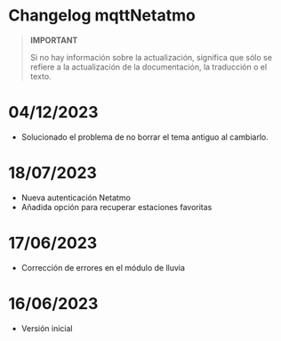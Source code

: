 # Changelog mqttNetatmo

>**IMPORTANT**
>
>Si no hay información sobre la actualización, significa que sólo se refiere a la actualización de la documentación, la traducción o el texto.

# 04/12/2023
- Solucionado el problema de no borrar el tema antiguo al cambiarlo.

# 18/07/2023
- Nueva autenticación Netatmo
- Añadida opción para recuperar estaciones favoritas

# 17/06/2023
- Corrección de errores en el módulo de lluvia

# 16/06/2023
- Versión inicial
